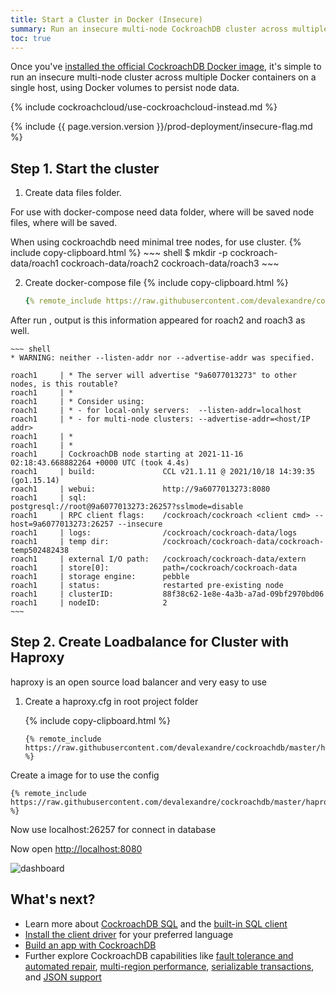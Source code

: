 ```yaml
---
title: Start a Cluster in Docker (Insecure)
summary: Run an insecure multi-node CockroachDB cluster across multiple Docker containers on a single host.
toc: true
---
```


Once you've [installed the official CockroachDB Docker image](install-cockroachdb.html), it's simple to run an insecure multi-node cluster across multiple Docker containers on a single host, using Docker volumes to persist node data.

{% include cockroachcloud/use-cockroachcloud-instead.md %}

{% include {{ page.version.version }}/prod-deployment/insecure-flag.md %}

## Step 1. Start the cluster

1. Create data files folder.


For use with docker-compose need data folder, where will be saved node files, where will be saved.

When using cockroachdb need minimal tree nodes, for use cluster.
    {% include copy-clipboard.html %}
    ~~~ shell
    $ mkdir -p cockroach-data/roach1 cockroach-data/roach2 cockroach-data/roach3
    ~~~

2. Create docker-compose file
    {% include copy-clipboard.html %}
    ~~~ yml
    {% remote_include https://raw.githubusercontent.com/devalexandre/cockroachdb/master/docker-compose.yml %}
    ~~~

After run , output is this information appeared for roach2 and roach3 as well.

    ~~~ shell
    * WARNING: neither --listen-addr nor --advertise-addr was specified.

    roach1     | * The server will advertise "9a6077013273" to other nodes, is this routable?
    roach1     | * 
    roach1     | * Consider using:
    roach1     | * - for local-only servers:  --listen-addr=localhost
    roach1     | * - for multi-node clusters: --advertise-addr=<host/IP addr>
    roach1     | * 
    roach1     | *
    roach1     | CockroachDB node starting at 2021-11-16 02:18:43.668882264 +0000 UTC (took 4.4s)
    roach1     | build:               CCL v21.1.11 @ 2021/10/18 14:39:35 (go1.15.14)
    roach1     | webui:               http://9a6077013273:8080
    roach1     | sql:                 postgresql://root@9a6077013273:26257?sslmode=disable
    roach1     | RPC client flags:    /cockroach/cockroach <client cmd> --host=9a6077013273:26257 --insecure
    roach1     | logs:                /cockroach/cockroach-data/logs
    roach1     | temp dir:            /cockroach/cockroach-data/cockroach-temp502482438
    roach1     | external I/O path:   /cockroach/cockroach-data/extern
    roach1     | store[0]:            path=/cockroach/cockroach-data
    roach1     | storage engine:      pebble
    roach1     | status:              restarted pre-existing node
    roach1     | clusterID:           88f38c62-1e8e-4a3b-a7ad-09bf2970bd06
    roach1     | nodeID:              2
    ~~~

## Step 2. Create Loadbalance for Cluster with Haproxy
haproxy is an open source load balancer and very easy to use

1. Create a haproxy.cfg in root project folder
   
   {% include copy-clipboard.html %}
    ~~~ shell
    {% remote_include https://raw.githubusercontent.com/devalexandre/cockroachdb/master/haproxy/haproxy.cfg %}
    ~~~
  Create a image for to use the config 
   
   ~~~ shell
   {% remote_include https://raw.githubusercontent.com/devalexandre/cockroachdb/master/haproxy/Dockerfile %}
   ~~~
  
 Now use localhost:26257 for connect in database

 Now open [http://localhost:8080](http://localhost:8080)

 ![dashboard](https://d33wubrfki0l68.cloudfront.net/424bcaace273f8386db82e70a22514782a03285c/d41d1/docs/images/v21.2/ui_cluster_overview_5_nodes.png)
   
## What's next?

- Learn more about [CockroachDB SQL](learn-cockroachdb-sql.html) and the [built-in SQL client](cockroach-sql.html)
- [Install the client driver](install-client-drivers.html) for your preferred language
- [Build an app with CockroachDB](hello-world-example-apps.html)
- Further explore CockroachDB capabilities like [fault tolerance and automated repair](demo-fault-tolerance-and-recovery.html), [multi-region performance](demo-low-latency-multi-region-deployment.html), [serializable transactions](demo-serializable.html), and [JSON support](demo-json-support.html)
